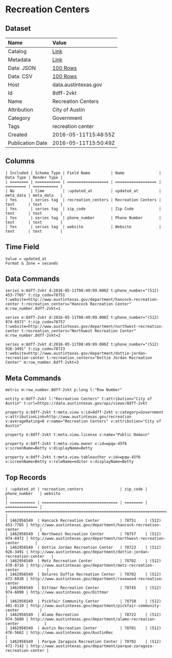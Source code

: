 # Recreation Centers

## Dataset

| Name | Value |
| :--- | :---- |
| Catalog | [Link](https://catalog.data.gov/dataset/recreation-centers-1257a) |
| Metadata | [Link](https://data.austintexas.gov/api/views/8dff-2vkt) |
| Data: JSON | [100 Rows](https://data.austintexas.gov/api/views/8dff-2vkt/rows.json?max_rows=100) |
| Data: CSV | [100 Rows](https://data.austintexas.gov/api/views/8dff-2vkt/rows.csv?max_rows=100) |
| Host | data.austintexas.gov |
| Id | 8dff-2vkt |
| Name | Recreation Centers |
| Attribution | City of Austin |
| Category | Government |
| Tags | recreation center |
| Created | 2016-05-11T15:48:55Z |
| Publication Date | 2016-05-11T15:50:49Z |

## Columns

```ls
| Included | Schema Type | Field Name         | Name               | Data Type | Render Type |
| ======== | =========== | ================== | ================== | ========= | =========== |
| No       | time        | :updated_at        | updated_at         | meta_data | meta_data   |
| Yes      | series tag  | recreation_centers | Recreation Centers | text      | text        |
| Yes      | series tag  | zip_code           | Zip Code           | text      | text        |
| Yes      | series tag  | phone_number       | Phone Number       | text      | text        |
| Yes      | series tag  | website            | Website            | text      | text        |
```

## Time Field

```ls
Value = updated_at
Format & Zone = seconds
```

## Data Commands

```ls
series e:8dff-2vkt d:2016-05-11T08:49:09.000Z t:phone_number="(512) 453-7765" t:zip_code=78751 t:website=http://www.austintexas.gov/department/hancock-recreation-center t:recreation_centers="Hancock Recreation Center" m:row_number.8dff-2vkt=1

series e:8dff-2vkt d:2016-05-11T08:49:09.000Z t:phone_number="(512) 974-6972" t:zip_code=78757 t:website=http://www.austintexas.gov/department/northwest-recreation-center t:recreation_centers="Northwest Recreation Center" m:row_number.8dff-2vkt=2

series e:8dff-2vkt d:2016-05-11T08:49:09.000Z t:phone_number="(512) 926-3491" t:zip_code=78723 t:website=http://www.austintexas.gov/department/dottie-jordan-recreation-center t:recreation_centers="Dottie Jordan Recreation Center" m:row_number.8dff-2vkt=3
```

## Meta Commands

```ls
metric m:row_number.8dff-2vkt p:long l:"Row Number"

entity e:8dff-2vkt l:"Recreation Centers" t:attribution="City of Austin" t:url=https://data.austintexas.gov/api/views/8dff-2vkt

property e:8dff-2vkt t:meta.view v:id=8dff-2vkt v:category=Government v:attributionLink=http://www.austintexas.gov/recreation v:averageRating=0 v:name="Recreation Centers" v:attribution="City of Austin"

property e:8dff-2vkt t:meta.view.license v:name="Public Domain"

property e:8dff-2vkt t:meta.view.owner v:id=wpqw-45f6 v:screenName=Betty v:displayName=Betty

property e:8dff-2vkt t:meta.view.tableauthor v:id=wpqw-45f6 v:screenName=Betty v:roleName=editor v:displayName=Betty
```

## Top Records

```ls
| :updated_at | recreation_centers                | zip_code | phone_number   | website                                                                 | 
| =========== | ================================= | ======== | ============== | ======================================================================= | 
| 1462956549  | Hancock Recreation Center         | 78751    | (512) 453-7765 | http://www.austintexas.gov/department/hancock-recreation-center         | 
| 1462956549  | Northwest Recreation Center       | 78757    | (512) 974-6972 | http://www.austintexas.gov/department/northwest-recreation-center       | 
| 1462956549  | Dottie Jordan Recreation Center   | 78723    | (512) 926-3491 | http://www.austintexas.gov/department/dottie-jordan-recreation-center   | 
| 1462956549  | Metz Recreation Center            | 78702    | (512) 478-8716 | http://www.austintexas.gov/department/metz-recreation-center            | 
| 1462956549  | Delores Duffie Recreation Center  | 78702    | (512) 472-6838 | http://www.austintexas.gov/department/rosewood-recreation-center        | 
| 1462956549  | Dittmar Recreation Center         | 78745    | (512) 974-6090 | http://www.austintexas.gov/Dittmar                                      | 
| 1462956549  | Pickfair Community Center         | 78750    | (512) 401-8119 | http://www.austintexas.gov/department/pickfair-community-center         | 
| 1462956549  | Alamo Recreation                  | 78722    | (512) 974-5680 | http://www.austintexas.gov/department/alamo-recreation-center           | 
| 1462956549  | Austin Recreation Center          | 78701    | (512) 476-5662 | http://www.austintexas.gov/AustinRec                                    | 
| 1462956549  | Parque Zaragoza Recreation Center | 78702    | (512) 472-7142 | http://www.austintexas.gov/department/parque-zaragoza-recreation-center | 
```